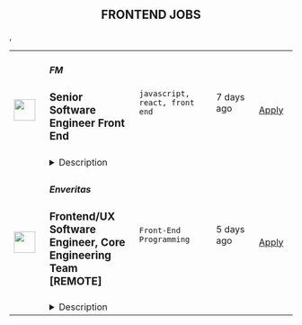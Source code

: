<div align="center"><h2>FRONTEND JOBS</h2></div><table><tr>
                <td width="100" height="100" rowspan="2">
                    <img src="https://remoteOK.com/assets/img/jobs/d9441ba413a50ee7ea336bfa544edfaa1659987499.jpg" width="38px" height="auto">
                </td>
                <td width="300">
                    <h5>FM</h5>
                    <h3>
					Senior Software Engineer Front End				</h3>
                </td>
                <td width="300">
                    <code>javascript, react, front end</code>
                </td>
                <td width="200">
                <text>7 days ago</text>
                </td>
                <td width="100" rowspan="2">
                <a href="https://remoteOK.com/jobs/111999" align="right" target="_blank">Apply</a>
                </td>
            </tr>
            <tr>
                <td colspan="3">
                <details><summary>Description</summary>
                <p>Weâre hiring a Senior/Staff Front End Engineer to work on our web applications. These web applications are the way that thousands of creative people around the world find great music and inspiring clips for use in their projects and campaigns.</p><p><br /></p><p>As part of the Engineering team, your time will be spent collaborating with other front end engineers, back end engineers, product managers and designers to create the best experience for our customers. The ideal candidate loves tinkering with cutting edge technology and has at least 5 years experience building large scale React applications.</p><p><br /></p><p>The engineering team has a remote-first culture. As such, you will be comfortable working remotely, possess excellent verbal and written communication skills and be able to manage your own time. We have a relaxed working environment, great team culture and push for a standard of excellence in everything we do.</p><p><br /></p><p>There are a lot of challenging and interesting technical problems to solve that directly impact our clients and colleagues. Here are some example projects that we have worked on recently:</p><p><br /></p><ul><li>Build a custom audio player that includes the ability to track progress, expands to show additional details and allows users to easily explore our artist catalogue.</li><li>Enhance the purchase flow with additional payment options, subscriptions, and a seamless checkout.</li><li>Help maintain a beautiful custom React component library, including reusable components with tailored functionality and consistent design attributes.</li><li>Work on a multi-month greenfield project in Next.js.</li><li>Implement a robust CI/CD pipeline.</li></ul><p><br /></p><p>Weâre after individuals that are curious about the possibility of technology, are eager to learn, and are diligent and kind. Our teams work well because we place trust in them to succeed. We believe in collaboration and that great ideas can come from anybody.</p><p><br /></p><p>We welcome and encourage candidates from diverse backgrounds.</p><p><br /></p><p><br /></p><p><strong><u>About Us</u></strong></p><p><br /></p><p>FM is the parent company of Musicbed and Filmsupply, two premium content licensing brands in the filmmaking industry. We represent an elite roster of musicians and filmmakers and place their work in movies, shows, ads, short films, and more.</p><p><br /></p><p>Headquartered in Fort Worth, Texas, we work with entertainment powerhouses like Sony Pictures, 20th Century Fox, Lionsgate, Netflix, MTV, and ESPN; as well as the worldâs top brands like Nike, Apple, Google, Lamborghini, and Spotify.</p><p><br /></p><p><br /></p><p><strong><u>Core Duties</u></strong></p><p><br /></p><ul><li><strong>Lead the front end development of product features:</strong>Â As well as coding out complex features, you will contribute to the technical design process. You will collaborate with your teammates (including other senior engineers) to refine the product roadmap and vision, and guide your team in building out new features.</li><li><strong>Define technical direction:Â </strong>You will help maintain the standard of engineering excellence at FM and shape the technical vision for our front end engineering stack (React, Next.js, React Native). You will influence best practices and introduce new technologies when appropriate.</li><li><strong>Mentor other engineers:</strong>Â Work with more junior engineers to help them grow and develop their skills.</li></ul><p><br /></p><p><strong><u>A Great Candidate Will Have</u></strong></p><p><br /></p><ul><li>At least 5 years experience developing front end applications with React (and preferably Next.js).</li><li>A love of Typescript and unit-tested React components.</li><li>Highly skilled in HTML and CSS (including responsive design and cross-browser compatibility).</li><li>Proven technical leadership skills, including the ability to architect complex front-end web applications.</li><li>Excellent communication skills (written and verbal).</li><li>Experience in any of the following is a bonus: Webpack, Unstated, Cypress, React Native.</li></ul>
                </details>
                </td>
            </tr>,<tr>
                <td width="100" height="100" rowspan="2">
                    <img src="https://wwr-pro.s3.amazonaws.com/logos/0081/5795/logo.gif" width="38px" height="auto">
                </td>
                <td width="300">
                    <h5>Enveritas</h5>
                    <h3> Frontend/UX Software Engineer, Core Engineering Team [REMOTE]</h3>
                </td>
                <td width="300">
                    <code>Front-End Programming</code>
                </td>
                <td width="200">
                <text>5 days ago</text>
                </td>
                <td width="100" rowspan="2">
                <a href="https://weworkremotely.com/remote-jobs/enveritas-frontend-ux-software-engineer-core-engineering-team-remote" align="right" target="_blank">Apply</a>
                </td>
            </tr>
            <tr>
                <td colspan="3">
                <details><summary>Description</summary>
                <img src="https://we-work-remotely.imgix.net/logos/0081/5795/logo.gif?ixlib=rails-4.0.0&w=50&h=50&dpr=2&fit=fill&auto=compress" />

<p>
  <strong>Headquarters:</strong> CT
    <br /><strong>URL:</strong> <a href="https://www.enveritas.org/">https://www.enveritas.org/</a>
</p>

<div>Do you want to work for a mission-driven non-profit, writing software that will contribute to helping millions of coffee farmers out of poverty? Enveritas is a 501(c)3 non-profit and Y Combinator-backed startup looking to hire for our Engineering Team. You can learn more about this role and our Core Engineering Team at <a href="https://www.enveritas.org/jobs/software-eng/">https://www.enveritas.org/jobs/software-eng/</a>
</div><div><br></div><div>We are looking for a software engineer with a focus on frontend engineering and UX experience to join our Core Engineering Team on a remote, full-time basis. Our Core Engineering Team is a four-person team (soon to be five!) and is part of our Engineering &amp; Data Group — a quirky, talented, and humble group of about sixteen with diverse backgrounds ranging from journalism to academia to international industry. While our current core engineering team is located in the United States, we’re open to candidates located almost anywhere.</div><div><br></div><div><strong>About Our Team</strong></div><div>The Core Engineering Team builds software to collect, analyze, and report data about coffee farmers’ conditions and practices. This large-scale data-collection effort requires many moving parts to work together, and we use technology to support that effort at every step of the process — from identifying coffee farms in satellite imagery, to coordinating survey edits across country teams, to detecting data anomalies in real-time that can be investigated while teams are still in the field. Our work supports our Operations Teams in authoring surveys and deploying surveyors, our Data Team in analyzing field data, and our Partnerships and Data Visualization Teams in creating clear insights for our clients.</div><div><br></div><div>While our tooling varies across internal products, our front-ends are chiefly developed using React and Apollo, and interface with Python/PostgreSQL back-ends over GraphQL APIs. We use git and Github for maintaining our code, CircleCI for CI/CD, and AWS for hosting our services and static resources, with containerization where appropriate for development and deployment.</div><div><br></div><div><strong>What You’ll Be Doing</strong></div><div>As a member of the core engineering team, you will contribute to major feature planning and development, both independently and in collaboration with your teammates.</div><div><br></div><div>
<strong>-- Implementing new features on our core platforms, Jebena and Sini.</strong> You’ll participate in long-term planning and product roadmaps, develop features from spec, and collaborate on writing specs for others to implement. A lion’s share of your time will be spent writing JavaScript to add features to our platforms.</div><div><br></div><div>
<strong>-- UX research, design, and testing. </strong>You will help us improve the way our users interact with these products to make them more efficient, accessible, and enjoyable!</div><div><br></div><div>
<strong>-- Maintenance and enhancements of existing code.</strong> Our team reserves Fridays for bug-fixing, resolving technical debt, and discovering/relieving pain points for our users.</div><div><br></div><div>
<strong>-- Implementing a new public website.</strong> We are partnered with an external team to design a website that reflects a new phase in Enveritas’s public visibility. You’ll have an active role in realizing those designs for the first few months of your tenure at Enveritas.</div><div><br></div><div><strong>Qualifications</strong></div><div>Research shows that people of different backgrounds read job postings differently. If you don’t think you meet all of the qualifications but do think you’d be a great match for us, please consider applying and sharing more in your cover letter. We’d love to talk with you to see what skills you can bring to our team. This said, we are most likely to be interested in your candidacy if you can demonstrate the majority of the qualifications listed below:</div><div><br></div><div>
<strong>-- </strong>A degree in computer science or equivalent training in the principles of software engineering.</div><div>
<strong>-- </strong>Multiple years of professional experience as a front-end engineer in a team environment, including both design work (wireframing/mockups) and development in JavaScript.</div><div>
<strong>-- </strong>Strong grasp of design patterns for building interfaces that are usable, performant, and accessible.</div><div>
<strong>-- </strong>Experience with at least one modern front-end framework. (React, Svelte, Vue, Angular, etc.)</div><div>
<strong>-- </strong>Experience with at least one methodology for writing and structuring CSS. (BEM, CMACSS, CSS Modules, etc.)</div><div>
<strong>-- </strong>Background developing applications against web APIs.</div><div>
<strong>-- </strong>Familiarity with modern HTML and CSS features.</div><div>
<strong>-- </strong>Excellent communication and analytical skills.</div><div>
<strong>-- </strong>Professional Working Proficiency in English.</div><div><br></div><div><strong>Who You Are</strong></div><div>Our team is fully distributed, so you should be comfortable with remote work. This role is a full-time individual contributor role. While you can be located anywhere, our core hours are 10am to 2pm Eastern Time (currently UTC -4) Monday through Friday, with team members choosing either an early start or later stop as suits them.</div><div><br></div><div>You should be inspired by our mission to improve the lives of smallholder coffee farmers, and have an interest in sustainability. You should have a deep empathy for users of our tools and understand the importance of supporting the work of other teams. Because operational and business needs can be ambiguous and change on a short time-scale, you should have a love for environments with uncertainty, and enjoy not only solving problems, but discovering and demystifying them.</div><div><br></div><div>We are a small team! You should be comfortable working both independently and as a thoughtful collaborator, sensitive to the legibility and maintainability of your code when in the hands of your teammates.</div><div><br></div><div><strong>What we can offer:</strong></div><div>Enveritas has teams around the world: we are about 65 people spread over almost two dozen countries, and of all backgrounds, faiths, and identities. To learn more about working at Enveritas, see <a href="https://www.enveritas.org/jobs/">https://www.enveritas.org/jobs/</a>
</div><div><br></div><div>For a US-Based hire, base salary for this position will be between $130,000 and $150,000 annually (paid semi-monthly). This is a full-time exempt position. Full benefits include 401k with matching contributions, Medical/Dental/Vision, and Flexible Spending Account (FSA), 4 weeks vacation in addition to 12 public holidays, and personal/sick time.</div><div><br></div><div>For a hire outside the US, our offer will be competitive; the specific benefits and compensation details will vary as required to account for your region’s laws and requirements. Salary for this position will be paid in relevant local currency.</div><div><br></div><div>For all staff, we are able to offer:</div><div>
<strong>-- </strong>Annual education budget for conferences, books, and other professional development opportunities.</div><div>
<strong>-- </strong>Annual all-company retreat (as Covid and other travel restrictions allow).</div><div>
<strong>-- </strong>Field visits to our Country Ops teams in coffee-growing countries such as Colombia, Costa Rica, Ethiopia, and Indonesia.</div><div><br></div><div><strong>Application Process</strong></div><div>We recognize that people come with a wealth of experience and talent beyond what we list as qualifications. Your life experiences help builds core competencies and knowledge that may be transferable to our openings. Therefore, we encourage people from all backgrounds to apply to our positions.</div><div><br></div><div>We will review applications on a rolling basis each week with the earliest start date of <strong>September 26th</strong>. We will start scheduling introductory interviews on August 30th. Please feel free to contact us at jobs@enveritas.org should you have any questions about the position. Questions about this opportunity or process will not reflect negatively on your application.</div><div><br></div><div><strong>Interview Process</strong></div><div>We want our interviews to be comfortable, transparent, and useful — it’s really important to us that our interviews help you show us your best skills, and also for you to be able to learn as much about us and our work as possible, so that you can tell if we’re a good fit for you!</div><div><br></div><div>After your introductory interview, we expect your interview process to take three to four weeks, and consist of four conversations that total about five hours of time. You should plan to also spend about four hours in total preparing for interviews. <a href="https://www.enveritas.org/jobs/software-eng/">See our team’s hiring page </a>for details about each of these interviews, including links to the actual interview prompts.</div><div><br></div><div>
<strong>-- </strong>Introductory Interview (30 minutes; audio-only Google Meet)</div><div>
<strong>-- </strong>Engineering Technical Interview I (60-90 minutes; Google Meet) </div><div>
<strong>-- </strong>Engineering Technical Interview II (60-90 minutes; Google Meet)</div><div>
<strong>-- </strong>Manager Interview (45 minutes; Google Meet)</div><div>
<strong>-- </strong>Reference Check</div><div><br></div><div>Our work is complex and nuanced, so the more diversity we have in the voices working on our problems, the larger of an impact our work can have for the world. Enveritas is an Equal Opportunity Employer ​encouraging an inclusive and diverse workforce. We embrace and celebrate the unique experiences, perspectives, and cultural backgrounds that each individual brings to the workplace. We are dedicated to hiring employees who reflect the communities we serve and strongly encourage qualified candidates from all backgrounds to apply.​</div><div><br></div>

<p><strong>To apply:</strong> <a href="https://weworkremotely.com/remote-jobs/enveritas-frontend-ux-software-engineer-core-engineering-team-remote">https://weworkremotely.com/remote-jobs/enveritas-frontend-ux-software-engineer-core-engineering-team-remote</a></p>

                </details>
                </td>
            </tr>,<tr>
                <td width="100" height="100" rowspan="2">
                    <img src="https://wwr-pro.s3.amazonaws.com/logos/0076/4921/logo.gif" width="38px" height="auto">
                </td>
                <td width="300">
                    <h5>Rainforest QA</h5>
                    <h3> Senior Engineer (Frontend)</h3>
                </td>
                <td width="300">
                    <code>Front-End Programming</code>
                </td>
                <td width="200">
                <text>34 days ago</text>
                </td>
                <td width="100" rowspan="2">
                <a href="https://weworkremotely.com/remote-jobs/rainforest-qa-senior-engineer-frontend" align="right" target="_blank">Apply</a>
                </td>
            </tr>
            <tr>
                <td colspan="3">
                <details><summary>Description</summary>
                <img src="https://we-work-remotely.imgix.net/logos/0076/4921/logo.gif?ixlib=rails-4.0.0&w=50&h=50&dpr=2&fit=fill&auto=compress" />

<p>
  <strong>Headquarters:</strong> Remote
    <br /><strong>URL:</strong> <a href="https://www.rainforestqa.com/">https://www.rainforestqa.com/</a>
</p>

<div><strong>About Rainforest</strong></div><div>Rainforest QA is a distributed company full of smart, capable people from around the world who enjoy working together to make our customers successful.</div><div><br></div><div>Our mission is to make product quality accessible for every software company. The Rainforest QA solution combines no-code test automation and crowdsourced testing in a single, one-of-a-kind QA platform, allowing anyone to get the exact insights they need to release with quality, quickly.  </div><div><br></div><div><strong>About the Team</strong></div><div>As a Senior Engineer at Rainforest QA you'll be part of an experienced and diverse team with members all over the world.</div><div><br></div><div>We were built as a distributed team from the beginning and we've committed to implementing tools and processes that allow for and support continuous and effective communication across the world.<br><br><strong>About the Role</strong>
</div><ul>
<li>Work on the Rainforest QA dashboard, our single page application where users manage their test suite, configure test runs, review results and set up their account</li>
<li>Work on our tester application, where our crowd of testers connect to our virtual machine infrastructure to conduct tests and submit their results</li>
<li>Work on internal tooling to improve the development experience of other engineers and ship faster and safer</li>
<li>Collaborate with product managers and our customer facing teams to analyze customer problems and design high impact features</li>
<li>Lead projects to implement those features</li>
<li>Help other team members to achieve their goals</li>
<li>Continuously learn about new technologies and ways to solve problems</li>
<li>Work with our customer facing teams to triage, troubleshoot, and fix bugs</li>
<li>Write unit and integration tests (using our own product!) to ship high quality software</li>
</ul><div><strong>About You</strong></div><ul>
<li>Extensive experience in Javascript and be extremely knowledgeable of the language and associated ecosystem</li>
<li>Extensive experience in React (or equivalent framework / libraries) and be extremely knowledgeable of the framework and associated ecosystem</li>
<li>Experience in writing and maintaining CSS for large projects</li>
<li>Enthusiasm with building web applications using modern tools like ES7, React, Redux, CSS Modules, Flow, and Webpack - amongst others</li>
<li>Practical experience of working on a Ruby on Rails codebase</li>
<li>Even though this position is mainly frontend focused, we expect you to have some grasp of the whole stack to be able to effectively communicate with engineers across the team, and can make backend or infrastructure changes when the situation calls for it</li>
<li>Professional experience in engineering SaaS products</li>
<li>Experience leading projects with teams</li>
<li>An ownership mindset: you should look not only at what you’re asked to do, but ask why you’re doing it and how it impacts on the rest of the product, our customers, and whether it makes sense. We expect you to be responsible for your work and to resolve any bugs you might ship</li>
<li>Excitement to learn</li>
<li>Excellent communication skills and able to give and receive constructive feedback</li>
<li>Happy to review code and have your code reviewed</li>
<li>Can work effectively remotely with remote team members (we are a fully distributed company)</li>
<li>Comfortable working in a large codebase with many stakeholders</li>
</ul><div><strong>How we’ll reward you</strong></div><ul>
<li>Competitive salary plus equity.</li>
<li>100% company-paid medical, dental, and vision insurance coverage for employees, 75% for dependents (U.S., only).</li>
<li>Unlimited paid time-off (PTO).</li>
<li>A weekly allowance for lunches and a monthly allowance for remote office supplies or personal development.</li>
<li>Semi-annual company off-sites in exciting destinations around the world.</li>
<li>12 weeks of paid maternity leave and 8 weeks of paid leave for supporting parents.</li>
<li>401k (U.S., only).</li>
</ul><div><strong><br>A Note on Diversity and Inclusion</strong></div><div>At Rainforest we believe that diverse teams improve our business. We are an equal opportunity employer and do not discriminate on the basis of race, religion, color, nationality, gender, sexual orientation, age, marital status, veteran status, or disability status.</div><div><br></div><div>Due to employment laws, we are unable to hire individuals internationally located in these following countries at this time: China, France, Iran, Egypt, Russia.</div>

<p><strong>To apply:</strong> <a href="https://weworkremotely.com/remote-jobs/rainforest-qa-senior-engineer-frontend">https://weworkremotely.com/remote-jobs/rainforest-qa-senior-engineer-frontend</a></p>

                </details>
                </td>
            </tr>,<tr>
                <td width="100" height="100" rowspan="2">
                    <img src="https://remotive.com/job/1347890/logo" width="38px" height="auto">
                </td>
                <td width="300">
                    <h5>FM (Film and Music)</h5>
                    <h3>Senior Software Engineer, Front End</h3>
                </td>
                <td width="300">
                    <code>ADS,CSS,html,music</code>
                </td>
                <td width="200">
                <text>7 days ago</text>
                </td>
                <td width="100" rowspan="2">
                <a href="https://remotive.com/remote-jobs/software-dev/senior-software-engineer-front-end-1347890" align="right" target="_blank">Apply</a>
                </td>
            </tr>
            <tr>
                <td colspan="3">
                <details><summary>Description</summary>
                <p style="box-sizing: inherit; padding: 0px; border-style: initial; vertical-align: baseline; --artdeco-reset-typography_getFontSize:1.4rem; --artdeco-reset-typography_getLineHeight:1.42857; line-height: var(--artdeco-reset-typography_getLineHeight);">We’re hiring a Senior/Staff Front End Engineer to work on our web applications. These web applications are the way that thousands of creative people around the world find great music and inspiring clips for use in their projects and campaigns.</p><br style="box-sizing: inherit;"><p style="box-sizing: inherit; padding: 0px; border-style: initial; vertical-align: baseline; --artdeco-reset-typography_getFontSize:1.4rem; --artdeco-reset-typography_getLineHeight:1.42857; line-height: var(--artdeco-reset-typography_getLineHeight);">As part of the Engineering team, your time will be spent collaborating with other front end engineers, back end engineers, product managers and designers to create the best experience for our customers. The ideal candidate loves tinkering with cutting edge technology and has at least 5 years experience building large scale React applications.</p><br style="box-sizing: inherit;"><p style="box-sizing: inherit; padding: 0px; border-style: initial; vertical-align: baseline; --artdeco-reset-typography_getFontSize:1.4rem; --artdeco-reset-typography_getLineHeight:1.42857; line-height: var(--artdeco-reset-typography_getLineHeight);">The engineering team has a remote-first culture. As such, you will be comfortable working remotely, possess excellent verbal and written communication skills and be able to manage your own time. We have a relaxed working environment, great team culture and push for a standard of excellence in everything we do.</p><br style="box-sizing: inherit;"><p style="box-sizing: inherit; padding: 0px; border-style: initial; vertical-align: baseline; --artdeco-reset-typography_getFontSize:1.4rem; --artdeco-reset-typography_getLineHeight:1.42857; line-height: var(--artdeco-reset-typography_getLineHeight);">There are a lot of challenging and interesting technical problems to solve that directly impact our clients and colleagues. Here are some example projects that we have worked on recently:</p><br style="box-sizing: inherit;"><ul style="box-sizing: inherit; margin-left: 16px; padding-left: 18px; border-style: initial; vertical-align: baseline; --artdeco-reset-typography_getFontSize:1.4rem; --artdeco-reset-typography_getLineHeight:1.42857; line-height: var(--artdeco-reset-typography_getLineHeight);"><li style="box-sizing: inherit; margin: 0px 0px 0px 16px; padding: 0px; border-style: initial; vertical-align: baseline; background-image: ; background-position-x: ; background-position-y: ; background-size: ; background-repeat-x: ; background-repeat-y: ; background-attachment: ; background-origin: ; background-clip: ; --artdeco-reset-typography_getFontSize:1.4rem; --artdeco-reset-typography_getLineHeight:1.42857; line-height: var(--artdeco-reset-typography_getLineHeight);">Build a custom audio player that includes the ability to track progress, expands to show additional details and allows users to easily explore our artist catalogue.</li><li style="box-sizing: inherit; margin: 0px 0px 0px 16px; padding: 0px; border-style: initial; vertical-align: baseline; background-image: ; background-position-x: ; background-position-y: ; background-size: ; background-repeat-x: ; background-repeat-y: ; background-attachment: ; background-origin: ; background-clip: ; --artdeco-reset-typography_getFontSize:1.4rem; --artdeco-reset-typography_getLineHeight:1.42857; line-height: var(--artdeco-reset-typography_getLineHeight);">Enhance the purchase flow with additional payment options, subscriptions, and a seamless checkout.</li><li style="box-sizing: inherit; margin: 0px 0px 0px 16px; padding: 0px; border-style: initial; vertical-align: baseline; background-image: ; background-position-x: ; background-position-y: ; background-size: ; background-repeat-x: ; background-repeat-y: ; background-attachment: ; background-origin: ; background-clip: ; --artdeco-reset-typography_getFontSize:1.4rem; --artdeco-reset-typography_getLineHeight:1.42857; line-height: var(--artdeco-reset-typography_getLineHeight);">Help maintain a beautiful custom React component library, including reusable components with tailored functionality and consistent design attributes.</li><li style="box-sizing: inherit; margin: 0px 0px 0px 16px; padding: 0px; border-style: initial; vertical-align: baseline; background-image: ; background-position-x: ; background-position-y: ; background-size: ; background-repeat-x: ; background-repeat-y: ; background-attachment: ; background-origin: ; background-clip: ; --artdeco-reset-typography_getFontSize:1.4rem; --artdeco-reset-typography_getLineHeight:1.42857; line-height: var(--artdeco-reset-typography_getLineHeight);">Work on a multi-month greenfield project in Next.js.</li><li style="box-sizing: inherit; margin: 0px 0px 0px 16px; padding: 0px; border-style: initial; vertical-align: baseline; background-image: ; background-position-x: ; background-position-y: ; background-size: ; background-repeat-x: ; background-repeat-y: ; background-attachment: ; background-origin: ; background-clip: ; --artdeco-reset-typography_getFontSize:1.4rem; --artdeco-reset-typography_getLineHeight:1.42857; line-height: var(--artdeco-reset-typography_getLineHeight);">Implement a robust CI/CD pipeline.</li></ul><br style="box-sizing: inherit;"><p style="box-sizing: inherit; padding: 0px; border-style: initial; vertical-align: baseline; --artdeco-reset-typography_getFontSize:1.4rem; --artdeco-reset-typography_getLineHeight:1.42857; line-height: var(--artdeco-reset-typography_getLineHeight);">We’re after individuals that are curious about the possibility of technology, are eager to learn, and are diligent and kind. Our teams work well because we place trust in them to succeed. We believe in collaboration and that great ideas can come from anybody.</p><br style="box-sizing: inherit;"><p style="box-sizing: inherit; padding: 0px; border-style: initial; vertical-align: baseline; --artdeco-reset-typography_getFontSize:1.4rem; --artdeco-reset-typography_getLineHeight:1.42857; line-height: var(--artdeco-reset-typography_getLineHeight);">We welcome and encourage candidates from diverse backgrounds.</p><br style="box-sizing: inherit;"><br style="box-sizing: inherit;"><p style="box-sizing: inherit; padding: 0px; border-style: initial; vertical-align: baseline; --artdeco-reset-typography_getFontSize:1.4rem; --artdeco-reset-typography_getLineHeight:1.42857; line-height: var(--artdeco-reset-typography_getLineHeight);"><span style="box-sizing: inherit; margin: 0px; padding: 0px; border-style: initial; vertical-align: baseline; background-image: ; background-position-x: ; background-position-y: ; background-size: ; background-repeat-x: ; background-repeat-y: ; background-attachment: ; background-origin: ; background-clip: ; outline: var(--artdeco-reset-base-outline-zero);"><span style="box-sizing: inherit; border-style: initial;"><strong>About Us</strong></span></span></p><br style="box-sizing: inherit;"><p style="box-sizing: inherit; padding: 0px; border-style: initial; vertical-align: baseline; --artdeco-reset-typography_getFontSize:1.4rem; --artdeco-reset-typography_getLineHeight:1.42857; line-height: var(--artdeco-reset-typography_getLineHeight);">FM is the parent company of Musicbed and Filmsupply, two premium content licensing brands in the filmmaking industry. We represent an elite roster of musicians and filmmakers and place their work in movies, shows, ads, short films, and more.</p><br style="box-sizing: inherit;"><p style="box-sizing: inherit; padding: 0px; border-style: initial; vertical-align: baseline; --artdeco-reset-typography_getFontSize:1.4rem; --artdeco-reset-typography_getLineHeight:1.42857; line-height: var(--artdeco-reset-typography_getLineHeight);">Headquartered in Fort Worth, Texas, we work with entertainment powerhouses like Sony Pictures, 20th Century Fox, Lionsgate, Netflix, MTV, and ESPN; as well as the world’s top brands like Nike, Apple, Google, Lamborghini, and Spotify.</p><br style="box-sizing: inherit;"><p><strong><br style="box-sizing: inherit;"></strong></p><p style="box-sizing: inherit; padding: 0px; border-style: initial; vertical-align: baseline; --artdeco-reset-typography_getFontSize:1.4rem; --artdeco-reset-typography_getLineHeight:1.42857; line-height: var(--artdeco-reset-typography_getLineHeight);"><span style="box-sizing: inherit; margin: 0px; padding: 0px; border-style: initial; vertical-align: baseline; background-image: ; background-position-x: ; background-position-y: ; background-size: ; background-repeat-x: ; background-repeat-y: ; background-attachment: ; background-origin: ; background-clip: ; outline: var(--artdeco-reset-base-outline-zero);"><span style="box-sizing: inherit; border-style: initial;"><strong>Core Duties</strong></span></span></p><br style="box-sizing: inherit;"><ul style="box-sizing: inherit; margin-left: 16px; padding-left: 18px; border-style: initial; vertical-align: baseline; --artdeco-reset-typography_getFontSize:1.4rem; --artdeco-reset-typography_getLineHeight:1.42857; line-height: var(--artdeco-reset-typography_getLineHeight);"><li style="box-sizing: inherit; margin: 0px 0px 0px 16px; padding: 0px; border-style: initial; vertical-align: baseline; background-image: ; background-position-x: ; background-position-y: ; background-size: ; background-repeat-x: ; background-repeat-y: ; background-attachment: ; background-origin: ; background-clip: ; --artdeco-reset-typography_getFontSize:1.4rem; --artdeco-reset-typography_getLineHeight:1.42857; line-height: var(--artdeco-reset-typography_getLineHeight);"><span style="box-sizing: inherit; margin: 0px; padding: 0px; border-style: initial; vertical-align: baseline; background-image: ; background-position-x: ; background-position-y: ; background-size: ; background-repeat-x: ; background-repeat-y: ; background-attachment: ; background-origin: ; background-clip: ; outline: var(--artdeco-reset-base-outline-zero);">Lead the front end development of product features:</span> As well as coding out complex features, you will contribute to the technical design process. You will collaborate with your teammates (including other senior engineers) to refine the product roadmap and vision, and guide your team in building out new features.</li><li style="box-sizing: inherit; margin: 0px 0px 0px 16px; padding: 0px; border-style: initial; vertical-align: baseline; background-image: ; background-position-x: ; background-position-y: ; background-size: ; background-repeat-x: ; background-repeat-y: ; background-attachment: ; background-origin: ; background-clip: ; --artdeco-reset-typography_getFontSize:1.4rem; --artdeco-reset-typography_getLineHeight:1.42857; line-height: var(--artdeco-reset-typography_getLineHeight);"><span style="box-sizing: inherit; margin: 0px; padding: 0px; border-style: initial; vertical-align: baseline; background-image: ; background-position-x: ; background-position-y: ; background-size: ; background-repeat-x: ; background-repeat-y: ; background-attachment: ; background-origin: ; background-clip: ; outline: var(--artdeco-reset-base-outline-zero);">Define technical direction: </span>You will help maintain the standard of engineering excellence at FM and shape the technical vision for our front end engineering stack (React, Next.js, React Native). You will influence best practices and introduce new technologies when appropriate.</li><li style="box-sizing: inherit; margin: 0px 0px 0px 16px; padding: 0px; border-style: initial; vertical-align: baseline; background-image: ; background-position-x: ; background-position-y: ; background-size: ; background-repeat-x: ; background-repeat-y: ; background-attachment: ; background-origin: ; background-clip: ; --artdeco-reset-typography_getFontSize:1.4rem; --artdeco-reset-typography_getLineHeight:1.42857; line-height: var(--artdeco-reset-typography_getLineHeight);"><span style="box-sizing: inherit; margin: 0px; padding: 0px; border-style: initial; vertical-align: baseline; background-image: ; background-position-x: ; background-position-y: ; background-size: ; background-repeat-x: ; background-repeat-y: ; background-attachment: ; background-origin: ; background-clip: ; outline: var(--artdeco-reset-base-outline-zero);">Mentor other engineers:</span> Work with more junior engineers to help them grow and develop their skills.</li></ul><br style="box-sizing: inherit;"><p style="box-sizing: inherit; padding: 0px; border-style: initial; vertical-align: baseline; --artdeco-reset-typography_getFontSize:1.4rem; --artdeco-reset-typography_getLineHeight:1.42857; line-height: var(--artdeco-reset-typography_getLineHeight);"><span style="box-sizing: inherit; margin: 0px; padding: 0px; border-style: initial; vertical-align: baseline; background-image: ; background-position-x: ; background-position-y: ; background-size: ; background-repeat-x: ; background-repeat-y: ; background-attachment: ; background-origin: ; background-clip: ; outline: var(--artdeco-reset-base-outline-zero);"><span style="box-sizing: inherit; border-style: initial;"><strong>A Great Candidate Will Have</strong></span></span></p><br style="box-sizing: inherit;"><ul style="box-sizing: inherit; margin-left: 16px; padding-left: 18px; border-style: initial; vertical-align: baseline; --artdeco-reset-typography_getFontSize:1.4rem; --artdeco-reset-typography_getLineHeight:1.42857; line-height: var(--artdeco-reset-typography_getLineHeight);"><li style="box-sizing: inherit; margin: 0px 0px 0px 16px; padding: 0px; border-style: initial; vertical-align: baseline; background-image: ; background-position-x: ; background-position-y: ; background-size: ; background-repeat-x: ; background-repeat-y: ; background-attachment: ; background-origin: ; background-clip: ; --artdeco-reset-typography_getFontSize:1.4rem; --artdeco-reset-typography_getLineHeight:1.42857; line-height: var(--artdeco-reset-typography_getLineHeight);">At least 5 years experience developing front end applications with React (and preferably Next.js).</li><li style="box-sizing: inherit; margin: 0px 0px 0px 16px; padding: 0px; border-style: initial; vertical-align: baseline; background-image: ; background-position-x: ; background-position-y: ; background-size: ; background-repeat-x: ; background-repeat-y: ; background-attachment: ; background-origin: ; background-clip: ; --artdeco-reset-typography_getFontSize:1.4rem; --artdeco-reset-typography_getLineHeight:1.42857; line-height: var(--artdeco-reset-typography_getLineHeight);">A love of Typescript and unit-tested React components.</li><li style="box-sizing: inherit; margin: 0px 0px 0px 16px; padding: 0px; border-style: initial; vertical-align: baseline; background-image: ; background-position-x: ; background-position-y: ; background-size: ; background-repeat-x: ; background-repeat-y: ; background-attachment: ; background-origin: ; background-clip: ; --artdeco-reset-typography_getFontSize:1.4rem; --artdeco-reset-typography_getLineHeight:1.42857; line-height: var(--artdeco-reset-typography_getLineHeight);">Highly skilled in HTML and CSS (including responsive design and cross-browser compatibility).</li><li style="box-sizing: inherit; margin: 0px 0px 0px 16px; padding: 0px; border-style: initial; vertical-align: baseline; background-image: ; background-position-x: ; background-position-y: ; background-size: ; background-repeat-x: ; background-repeat-y: ; background-attachment: ; background-origin: ; background-clip: ; --artdeco-reset-typography_getFontSize:1.4rem; --artdeco-reset-typography_getLineHeight:1.42857; line-height: var(--artdeco-reset-typography_getLineHeight);">Proven technical leadership skills, including the ability to architect complex front-end web applications.</li><li style="box-sizing: inherit; margin: 0px 0px 0px 16px; padding: 0px; border-style: initial; vertical-align: baseline; background-image: ; background-position-x: ; background-position-y: ; background-size: ; background-repeat-x: ; background-repeat-y: ; background-attachment: ; background-origin: ; background-clip: ; --artdeco-reset-typography_getFontSize:1.4rem; --artdeco-reset-typography_getLineHeight:1.42857; line-height: var(--artdeco-reset-typography_getLineHeight);">Excellent communication skills (written and verbal).</li><li style="box-sizing: inherit; margin: 0px 0px 0px 16px; padding: 0px; border-style: initial; vertical-align: baseline; background-image: ; background-position-x: ; background-position-y: ; background-size: ; background-repeat-x: ; background-repeat-y: ; background-attachment: ; background-origin: ; background-clip: ; --artdeco-reset-typography_getFontSize:1.4rem; --artdeco-reset-typography_getLineHeight:1.42857; line-height: var(--artdeco-reset-typography_getLineHeight);">Experience in any of the following is a bonus: Webpack, Unstated, Cypress, React Native.</li></ul>
<img src="https://remotive.com/job/track/1347890/blank.gif?source=public_api" alt=""/>
                </details>
                </td>
            </tr></table>
